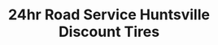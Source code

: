 ---
title: "24hr Road Service Huntsville Discount Tires"
url: /huntsville/24hr-road-service-huntsville-discount-tires/
shop: tyres
---